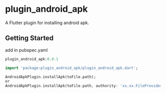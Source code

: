 # plugin_android_apk

A Flutter plugin for installing android apk.

## Getting Started
add in pubspec.yaml
```dart
plugin_android_apk:0.0.1
```

```dart
import 'package:plugin_android_apk/plugin_android_apk.dart';

AndroidApkPlugin.installApk(toFile.path);
or
AndroidApkPlugin.installApk(toFile.path, authority: 'xx.xx.FileProvider');
```